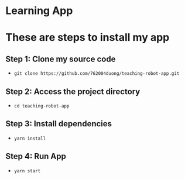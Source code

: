 # Learning App

# These are steps to install my app
## Step 1: Clone my source code
- `git clone https://github.com/762004duong/teaching-robot-app.git`
## Step 2: Access the project directory
- `cd teaching-robot-app`
## Step 3: Install dependencies
- `yarn install`
## Step 4: Run App
- `yarn start`
